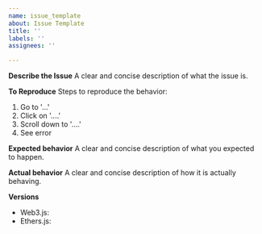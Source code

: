 ```yaml
---
name: issue_template
about: Issue Template
title: ''
labels: ''
assignees: ''

---
```


**Describe the Issue**
A clear and concise description of what the issue is.

**To Reproduce**
Steps to reproduce the behavior:
1. Go to '...'
2. Click on '....'
3. Scroll down to '....'
4. See error

**Expected behavior**
A clear and concise description of what you expected to happen.

**Actual behavior**
A clear and concise description of how it is actually behaving.

**Versions**
- Web3.js:
- Ethers.js:
